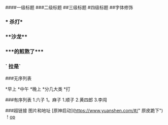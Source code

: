  ####一级标题
 ###二级标题
 ##三级标题
 #四级标题
##字体修饰
### \* 杀打\*
### \*\*沙龙\*\*
### \*\*\*的煎熬了\*\*\*
### \` 拉是\`
###无序列表

*早上
 *中午
   *晚上
   *分几大类
   *打

###有序列表
1.六子
 1。麻子
  1.顺子
2.黄四郎
3.李闯

###超链接 图片和地址
[原神启动](https://www.yuanshen.com/#/" 原皮跪下")
！[op](C:\Users\17982\Desktop\newdir\Snipaste_2025-09-13_17-07-52.png"da")
